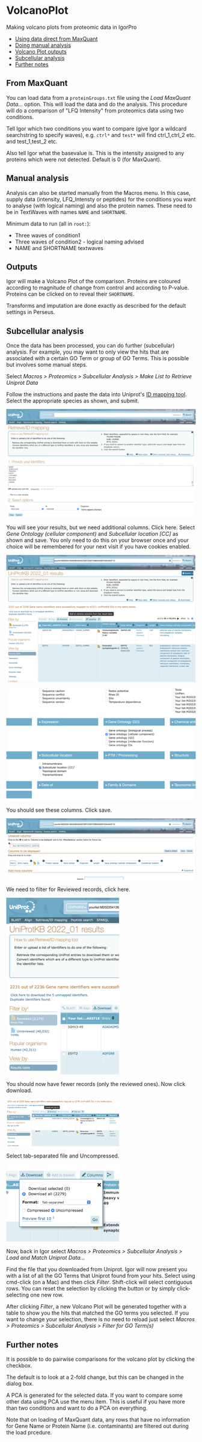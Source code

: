 # VolcanoPlot
Making volcano plots from proteomic data in IgorPro

- [Using data direct from MaxQuant](#from-maxquant)
- [Doing manual analysis](#manual-analysis)
- [Volcano Plot outputs](#outputs)
- [Subcellular analysis](#subcellular-analysis)
- [Further notes](#further-notes)

## From MaxQuant

You can load data from a `proteinGroups.txt` file using the *Load MaxQuant Data...* option. This will load the data and do the analysis.
This procedure will do a comparison of "LFQ Intensity" from proteomics data using two conditions.

Tell Igor which two conditions you want to compare (give Igor a wildcard searchstring to specify waves), e.g. `ctrl*` and `test*` will find ctrl_1,ctrl_2 etc. and test_1,test_2 etc.

Also tell Igor what the basevalue is. This is the intensity assigned to any proteins which were not detected. Default is 0 (for MaxQuant).

## Manual analysis

Analysis can also be started manually from the Macros menu.
In this case, supply data (intensity, LFQ_Intensty or peptides) for the conditions you want to analyse (with logical naming) and also the protein names. These need to be in TextWaves with names `NAME` and `SHORTNAME`.

Minimum data to run (all in `root:`):

- Three waves of condition1
- Three waves of condition2 - logical naming advised
- NAME and SHORTNAME textwaves

## Outputs

Igor will make a Volcano Plot of the comparison. Proteins are coloured according to magnitude of change from control and according to P-value. Proteins can be clicked on to reveal their `SHORTNAME`.

Transforms and imputation are done exactly as described for the default settings in Perseus.

## Subcellular analysis

Once the data has been processed, you can do further (subcellular) analysis. For example, you may want to only view the hits that are associated with a certain GO Term or group of GO Terms. This is possible but involves some manual steps.

Select _Macros > Proteomics > Subcellular Analysis > Make List to Retrieve Uniprot Data_

Follow the instructions and paste the data into Uniprot's [ID mapping tool](https://www.uniprot.org/uploadlists). Select the appropriate species as shown, and submit.

![Screen01](img/uniprot01.png?raw=true)

You will see your results, but we need additional columns. Click here. Select _Gene Ontology (cellular component)_ and _Subcellular location [CC]_ as shown and save. You only need to do this on your browser once and your choice will be remembered for your next visit if you have cookies enabled.

![Screen02](img/uniprot02.png?raw=true)

![Screen03](img/uniprot03.png?raw=true)

You should see these columns. Click save.

![Screen04](img/uniprot04.png?raw=true)

We need to filter for Reviewed records, click here.

<img src="img/uniprot05.png" width="300">

You should now have fewer records (only the reviewed ones). Now click download.

<img src="img/uniprot06.png" width="300">

Select tab-separated file and Uncompressed.

<img src="img/uniprot07.png" width="300">

Now, back in Igor select _Macros > Proteomics > Subcellular Analysis > Load and Match Uniprot Data..._

Find the file that you downloaded from Uniprot. Igor will now present you with a list of all the GO Terms that Uniprot found from your hits. Select using cmd-click (on a Mac) and then click _Filter_. Shift-click will select contiguous rows. You can reset the selection by clicking the button or by simply click-selecting one new row.

After clicking _Filter_, a new Volcano Plot will be generated together with a table to show you the hits that matched the GO terms you selected. If you want to change your selection, there is no need to reload just select _Macros > Proteomics > Subcellular Analysis > Filter for GO Term(s)_ 

## Further notes

It is possible to do pairwise comparisons for the volcano plot by clicking the checkbox.

The default is to look at a 2-fold change, but this can be changed in the dialog box.

A PCA is generated for the selected data. If you want to compare some other data using PCA use the menu item. This is useful if you have more than two conditions and want to do a PCA on everything.

Note that on loading of MaxQuant data, any rows that have no information for Gene Name or Protein Name (i.e. contaminants) are filtered out during the load prcedure.